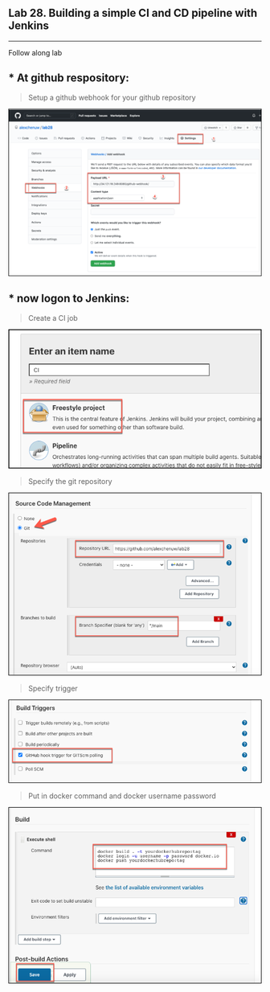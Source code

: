## Lab 28. Building a simple CI and CD pipeline with Jenkins
___

Follow along lab

## * At github respository:

> Setup a github webhook for your github repository

![webhook](https://github.com/alexchenuw/devopslabs/blob/main/Lab-28/lab28-1-webook.png)

## * now logon to Jenkins:

> Create a CI job

![cd-1](https://github.com/alexchenuw/devopslabs/blob/main/Lab-28/lab28-ci-1.png)


> Specify the git repository

![cd-2](https://github.com/alexchenuw/devopslabs/blob/main/Lab-28/lab-28-ci-2.png)


> Specify trigger

![cd-3](https://github.com/alexchenuw/devopslabs/blob/main/Lab-28/lab-28-ci-3.png)


> Put in docker command and docker username password

![cd-4](https://github.com/alexchenuw/devopslabs/blob/main/Lab-28/lab-28-ci-4.png)
